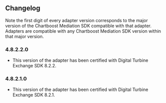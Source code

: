 ## Changelog

Note the first digit of every adapter version corresponds to the major version of the Chartboost Mediation SDK compatible with that adapter. 
Adapters are compatible with any Chartboost Mediation SDK version within that major version.

### 4.8.2.2.0
- This version of the adapter has been certified with Digital Turbine Exchange SDK 8.2.2.

### 4.8.2.1.0
- This version of the adapter has been certified with Digital Turbine Exchange SDK 8.2.1.
